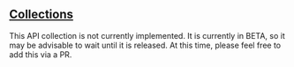 ## [Collections](https://developers.box.com/docs/#collections)

This API collection is not currently implemented. It is currently in BETA, so it may be advisable to wait until it is released. At this time, please feel free to add this via a PR.